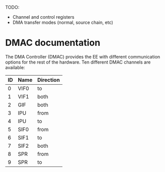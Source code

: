 TODO:
* Channel and control registers
* DMA transfer modes (normal, source chain, etc)

# DMAC documentation

The DMA Controller (DMAC) provides the EE with different communication options for the rest of the hardware. Ten different DMAC channels are available:

| ID | Name | Direction |
| -- | ---- | --------- |
| 0  | VIF0 | to        |
| 1  | VIF1 | both      |
| 2  | GIF  | both      |
| 3  | IPU  | from      |
| 4  | IPU  | to        |
| 5  | SIF0 | from      |
| 6  | SIF1 | to        |
| 7  | SIF2 | both      |
| 8  | SPR  | from      |
| 9  | SPR  | to        |
